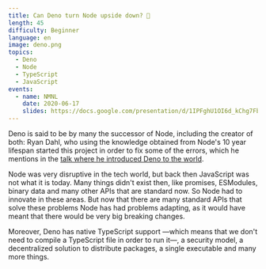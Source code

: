 ```yaml
---
title: Can Deno turn Node upside down? 🦕
length: 45
difficulty: Beginner
language: en
image: deno.png
topics:
  - Deno
  - Node
  - TypeScript
  - JavaScript
events:
  - name: NMNL
    date: 2020-06-17
    slides: https://docs.google.com/presentation/d/1IPFghU1OI6d_kChg7Fbzvs62W61_SpNWDQx4pCaagBQ/edit?usp=sharing
---
```


Deno is said to be by many the successor of Node, including the creator of both: Ryan Dahl, who using the knowledge obtained from Node's 10 year lifespan started this project in order to fix some of the errors, which he mentions in the [talk where he introduced Deno to the world](https://www.youtube.com/watch?v=M3BM9TB-8yA).

Node was very disruptive in the tech world, but back then JavaScript was not what it is today. Many things didn't exist then, like promises, ESModules, binary data and many other APIs that are standard now. So Node had to innovate in these areas. But now that there are many standard APIs that solve these problems Node has had problems adapting, as it would have meant that there would be very big breaking changes.

Moreover, Deno has native TypeScript support —which means that we don't need to compile a TypeScript file in order to run it—, a security model, a decentralized solution to distribute packages, a single executable and many more things.
